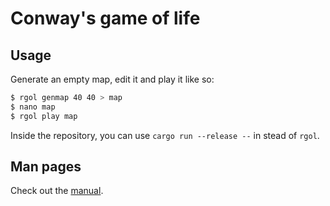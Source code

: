 # Conway's game of life

## Usage
Generate an empty map, edit it and play it like so:

```bash
$ rgol genmap 40 40 > map
$ nano map
$ rgol play map
```

Inside the repository, you can use `cargo run --release --` in stead of `rgol`.

## Man pages
Check out the [manual][man].

[man]: https://letheed.github.io/rgol/rgol.1.html
